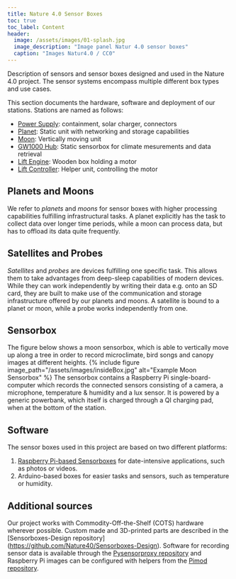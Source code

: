 ```yaml
---
title: Nature 4.0 Sensor Boxes
toc: true
toc_label: Content
header:
  image: /assets/images/01-splash.jpg
  image_description: "Image panel Natur 4.0 sensor boxes"
  caption: "Images Natur4.0 / CC0"
---
```




Description of sensors and sensor boxes designed and used in the Nature 4.0 project. The sensor systems encompass multiple different box types and use cases.
<!--more-->
This section documents the hardware, software and deployment of our stations. Stations are named as follows:
* [Power Supply](00_power_supply): containment, solar charger, connectors
* [Planet](01_planet): Static unit with networking and storage capabilities
* [Moon](02_moon): Vertically moving unit
* [GW1000 Hub](03_gw1000): Static sensorbox for climate mesurements and data retrieval
* [Lift Engine](04_liftengine): Wooden box holding a motor
* [Lift Controller](05_liftcontroller): Helper unit, controlling the motor

## Planets and Moons

We refer to *planets* and *moons* for sensor boxes with higher processing capabilities fulfilling infrastructural tasks. A planet explicitly has the task to collect data over longer time periods, while a moon can process data, but has to offload its data quite frequently.

## Satellites and Probes

*Satellites* and *probes* are devices fulfilling one specific task. This allows them to take advantages from deep-sleep capabilities of modern devices. While they can work independently by writing their data e.g. onto an SD card, they are built to make use of the communication and storage infrastructure offered by our planets and moons. A satellite is bound to a planet or moon, while a probe works independently from one.

## Sensorbox
The figure below shows a moon sensorbox, which is able to vertically move up along a tree in order to record microclimate, bird songs and canopy images at different heights.
{% include figure image_path="/assets/images/insideBox.jpg" alt="Example Moon Sensorbox" %}
The sensorbox contains a Raspberry Pi single-board-computer which records the connected sensors consisting of a camera, a microphone, temperature & humidity and a lux sensor. It is powered by a generic powerbank, which itself is charged through a QI charging pad, when at the bottom of the station.

## Software
The sensor boxes used in this project are based on two different platforms:
1. [Raspberry Pi-based Sensorboxes]({{site.url}}{{site.baseurl}}/pages/Software/PiBased/) for date-intensive applications, such as photos or videos.
2. Arduino-based boxes for easier tasks and sensors, such as temperature or humidity.

## Additional sources
Our project works with Commodity-Off-the-Shelf (COTS) hardware wherever possible. Custom made and 3D-printed parts are described in the [Sensorboxes-Design repository] (https://github.com/Nature40/Sensorboxes-Design). Software for recording sensor data is available through the [Pysensorproxy repository](https://github.com/Nature40/pysensorproxy) and Raspberry Pi images can be configured with helpers from the [Pimod repository](https://github.com/Nature40/pimod).
